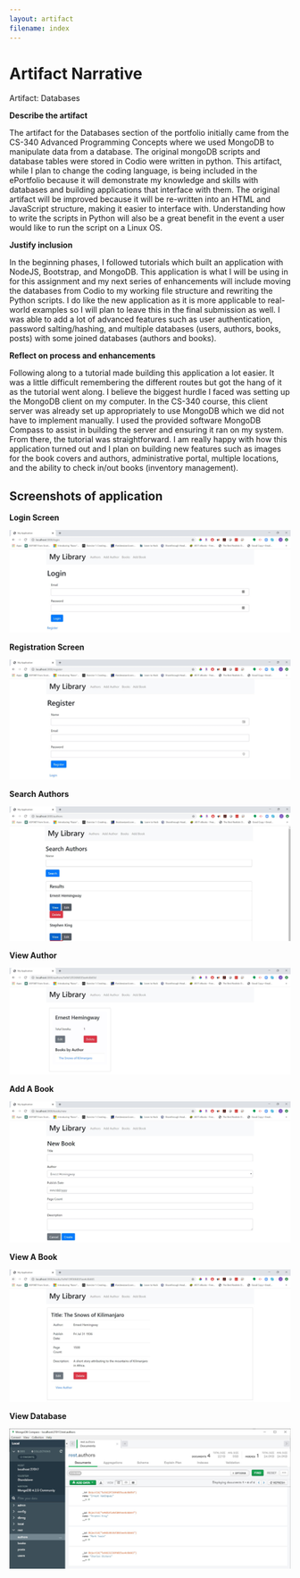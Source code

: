 ```yaml
---
layout: artifact
filename: index
---
```


# Artifact Narrative

Artifact: Databases

**Describe the artifact**

The artifact for the Databases section of the portfolio initially came from the CS-340 Advanced Programming Concepts where we used MongoDB to manipulate data from a database. The original mongoDB scripts and database tables were stored in Codio were written in python. This artifact, while I plan to change the coding language, is being included in the ePortfolio because it will demonstrate my knowledge and skills with databases and building applications that interface with them. The original artifact will be improved because it will be re-written into an HTML and JavaScript structure, making it easier to interface with. Understanding how to write the scripts in Python will also be a great benefit in the event a user would like to run the script on a Linux OS.

**Justify inclusion**

In the beginning phases, I followed tutorials which built an application with NodeJS, Bootstrap, and MongoDB. This application is what I will be using in for this assignment and my next series of enhancements will include moving the databases from Codio to my working file structure and rewriting the Python scripts. I do like the new application as it is more applicable to real-world examples so I will plan to leave this in the final submission as well. I was able to add a lot of advanced features such as user authentication, password salting/hashing, and multiple databases (users, authors, books, posts) with some joined databases (authors and books). 

**Reflect on process and enhancements**

Following along to a tutorial made building this application a lot easier. It was a little difficult remembering the different routes but got the hang of it as the tutorial went along. I believe the biggest hurdle I faced was setting up the MongoDB client on my computer. In the CS-340 course, this client server was already set up appropriately to use MongoDB which we did not have to implement manually. I used the provided software MongoDB Compass to assist in building the server and ensuring it ran on my system. From there, the tutorial was straightforward. I am really happy with how this application turned out and I plan on building new features such as images for the book covers and authors, administrative portal, multiple locations, and the ability to check in/out books (inventory management).

## Screenshots of application

**Login Screen**

![login screen](images/myLibrary_login.JPG)

**Registration Screen**

![registration screen](images/myLibrarty_registerUser.JPG)

**Search Authors**

![search authors](images/myLibrary_searchAuthors.JPG)

**View Author**

![view authors](images/myLibrary_viewAuthor.JPG)

**Add A Book**

![add book](images/myLibrary_addBook.JPG)

**View A Book**

![view book](images/myLibrary_viewBook.JPG)

**View Database**

![view book](images/myLibrary_databaseView.JPG)

